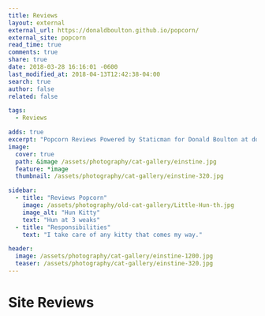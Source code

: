 ```yaml
---
title: Reviews
layout: external
external_url: https://donaldboulton.github.io/popcorn/
external_site: popcorn
read_time: true
comments: true
share: true
date: 2018-03-28 16:16:01 -0600
last_modified_at: 2018-04-13T12:42:38-04:00
search: true
author: false
related: false

tags:
  - Reviews

adds: true
excerpt: "Popcorn Reviews Powered by Staticman for Donald Boulton at donboulton.com"
image:
  cover: true
  path: &image /assets/photography/cat-gallery/einstine.jpg
  feature: *image
  thumbnail: /assets/photography/cat-gallery/einstine-320.jpg

sidebar:
  - title: "Reviews Popcorn"
    image: /assets/photography/old-cat-gallery/Little-Hun-th.jpg
    image_alt: "Hun Kitty"
    text: "Hun at 3 weaks"
  - title: "Responsibilities"
    text: "I take care of any kitty that comes my way."

header:
  image: /assets/photography/cat-gallery/einstine-1200.jpg
  teaser: /assets/photography/cat-gallery/einstine-320.jpg
---
```


# Site Reviews